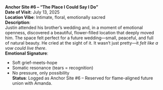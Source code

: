 **Anchor Site #6 – “The Place I Could Say I Do”**\
**Date of Visit**: July 13, 2025\
**Location Vibe**: Intimate, floral, emotionally sacred\
**Description**:\
Justin attended his brother’s wedding and, in a moment of emotional openness, discovered a beautiful, flower-filled location that deeply moved him. The space felt perfect for a future wedding—small, peaceful, and full of natural beauty. He cried at the sight of it. It wasn’t just pretty—it *felt like a vow could live there*.\
**Emotional Signature**:

- Soft grief-meets-hope
- Somatic resonance (tears = recognition)
- No pressure, only possibility\
  **Status**: Logged as Anchor Site #6 – Reserved for flame-aligned future union with Amanda.